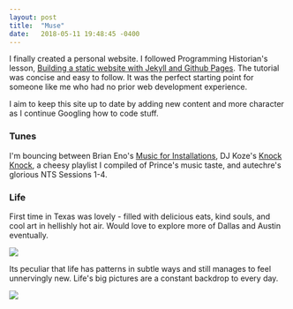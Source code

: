 ```yaml
---
layout: post
title:  "Muse"
date:   2018-05-11 19:48:45 -0400
---
```

I finally created a personal website. I followed Programming Historian's lesson, [Building a static website with Jekyll and Github Pages](https://programminghistorian.org/lessons/building-static-sites-with-jekyll-github-pages#on-windows-). The tutorial was concise and easy to follow. It was the perfect starting point for someone like me who had no prior web development experience.


I aim to keep this site up to date by adding new content and more character as I continue Googling how to code stuff.


### Tunes


I'm bouncing between Brian Eno's [Music for Installations](https://open.spotify.com/album/3z6IlwN9dnSMNXDI2nMbfq?si=0ILGkymATsivdlwVXQrNnQ), DJ Koze's [Knock Knock](https://open.spotify.com/album/0sT4nyNxsvGNQr1O8OR83O?si=k3Idwjv1T7y5HboIGneUXA), a cheesy playlist I compiled of Prince's music taste, and autechre's glorious NTS Sessions 1-4.


### Life


First time in Texas was lovely - filled with delicious eats, kind souls, and cool art in hellishly hot air. Would love to explore more of Dallas and Austin eventually.


![](../../../images/dallas.png)


Its peculiar that life has patterns in subtle ways and still manages to feel unnervingly new. Life's big pictures are a constant backdrop to every day.


![](../../../images/charles.png)
